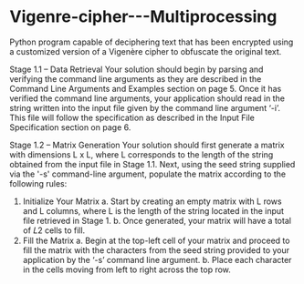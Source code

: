 # Vigenre-cipher---Multiprocessing
Python program capable of deciphering text that has been encrypted using a customized version of a Vigenère cipher to obfuscate the original text.



Stage 1.1 – Data Retrieval
Your solution should begin by parsing and verifying the command line arguments as they are described in the
Command Line Arguments and Examples section on page 5. Once it has verified the command line arguments,
your application should read in the string written into the input file given by the command line argument ‘-i’.
This file will follow the specification as described in the Input File Specification section on page 6.



Stage 1.2 – Matrix Generation
Your solution should first generate a matrix with dimensions L x L, where L corresponds to the length of the
string obtained from the input file in Stage 1.1. Next, using the seed string supplied via the '-s' command-line
argument, populate the matrix according to the following rules:



1. Initialize Your Matrix
a. Start by creating an empty matrix with L rows and L columns, where L is the length of the string
located in the input file retrieved in Stage 1.
b. Once generated, your matrix will have a total of 𝐿2 cells to fill.
2. Fill the Matrix
a. Begin at the top-left cell of your matrix and proceed to fill the matrix with the characters from
the seed string provided to your application by the ‘-s’ command line argument.
b. Place each character in the cells moving from left to right across the top row.
